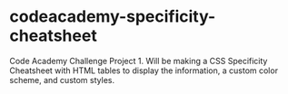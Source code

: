 # codeacademy-specificity-cheatsheet

Code Academy Challenge Project 1.
Will be making a CSS Specificity Cheatsheet with HTML tables to display the information, a custom color scheme, and custom styles.